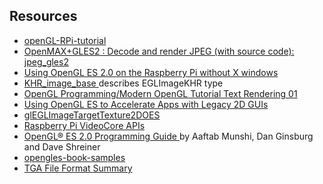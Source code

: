 
##  Resources 

+  [
	    openGL-RPi-tutorial  ](https://github.com/peepo/openGL-RPi-tutorial) 
+  [ 
	    OpenMAX+GLES2 : Decode and render JPEG (with source code):
	    jpeg_gles2  ](http://www.raspberrypi.org/forums/viewtopic.php?f=33&t=57721) 
+  [ 
	    Using OpenGL ES 2.0 on the Raspberry Pi without X windows ](http://benosteen.wordpress.com/2012/04/27/using-opengl-es-2-0-on-the-raspberry-pi-without-x-windows/) 
+  [ KHR_image_base ](http://www.khronos.org/registry/egl/extensions/KHR/EGL_KHR_image_base.txt) describes EGLImageKHR type
+  [ 
	    OpenGL Programming/Modern OpenGL Tutorial Text Rendering 01 ](http://en.wikibooks.org/wiki/OpenGL_Programming/Modern_OpenGL_Tutorial_Text_Rendering_01) 
+  [ 
	    Using OpenGL ES to Accelerate Apps with Legacy 2D GUIs ](https://software.intel.com/en-us/articles/using-opengl-es-to-accelerate-apps-with-legacy-2d-guis) 
+  [ 
	    glEGLImageTargetTexture2DOES ](http://e2e.ti.com/support/dsp/omap_applications_processors/f/447/t/81109.aspx) 
+  [ 
	    Raspberry Pi VideoCore APIs ](http://elinux.org/Raspberry_Pi_VideoCore_APIs) 
+  [ 
	  OpenGL® ES 2.0 Programming Guide
	  ](http://opengles-book.com/es2/index.html) by Aaftab Munshi, Dan Ginsburg and Dave Shreiner
+  [
	    opengles-book-samples
	  ](https://code.google.com/p/opengles-book-samples/source/checkout) 
+  [
	    TGA File Format Summary
	  ](http://www.fileformat.info/format/tga/egff.htm) 